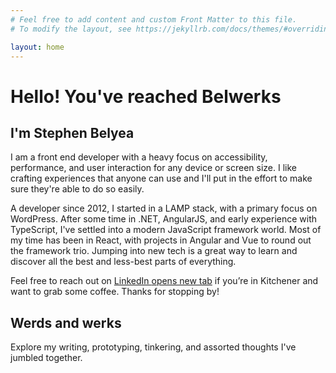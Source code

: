 ```yaml
---
# Feel free to add content and custom Front Matter to this file.
# To modify the layout, see https://jekyllrb.com/docs/themes/#overriding-theme-defaults

layout: home
---
```


# Hello! You've reached Belwerks

## I'm Stephen Belyea

I am a front end developer with a heavy focus on accessibility, performance, and user interaction for any device or screen size. I like crafting experiences that anyone can use and I'll put in the effort to make sure they're able to do so easily.

A developer since 2012, I started in a LAMP stack, with a primary focus on WordPress. After some time in .NET, AngularJS, and early experience with TypeScript, I've settled into a modern JavaScript framework world. Most of my time has been in React, with projects in Angular and Vue to round out the framework trio. Jumping into new tech is a great way to learn and discover all the best and less-best parts of everything.

Feel free to reach out on <a href="https://www.linkedin.com/in/sebelyea/" target="_blank">LinkedIn <span class="visually-hidden">opens new tab</span></a> if you’re in Kitchener and want to grab some coffee. Thanks for stopping by!

## Werds and werks

Explore my writing, prototyping, tinkering, and assorted thoughts I've jumbled together.
